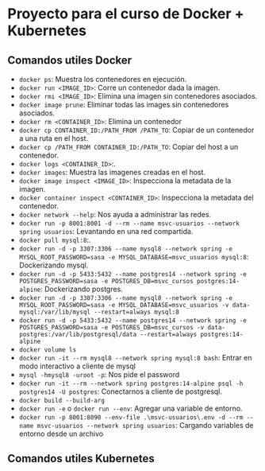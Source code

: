 # Proyecto para el curso de Docker + Kubernetes

## Comandos utiles Docker

- `docker ps`: Muestra los contenedores en ejecución.
- `docker run <IMAGE_ID>`: Corre un contenedor dada la imagen.
- `docker rmi <IMAGE_ID>`: Elimina una imagen sin contenedores asociados.
- `docker image prune`: Eliminar todas las images sin contenedores asociados.
- `docker rm <CONTAINER_ID>`: Elimina un contenedor
- `docker cp CONTAINER_ID:/PATH_FROM /PATH_TO`: Copiar de un contenedor a una ruta en el host.
- `docker cp /PATH_FROM CONTAINER_ID:/PATH_TO`: Copiar del host a un contenedor.
- `docker logs <CONTAINER_ID>`:.
- `docker images`: Muestra las imagenes creadas en el host.
- `docker image inspect <IMAGE_ID>`: Inspecciona la metadata de la imagen.
- `docker container inspect <CONTAINER_ID>`: Inspecciona la metadata del contenedor.
- `docker network --help`: Nos ayuda a administrar las redes.
- `docker run -p 8001:8001 -d --rm --name msvc-usuarios --network spring usuarios`: Levantando en una red compartida.
- `docker pull mysql:8`:.
- `docker run -d -p 3307:3306 --name mysql8 --network spring -e MYSQL_ROOT_PASSWORD=sasa -e MYSQL_DATABASE=msvc_usuarios mysql:8`: Dockerizando mysql.
- `docker run -d -p 5433:5432 --name postgres14 --network spring -e POSTGRES_PASSWORD=sasa -e POSTGRES_DB=msvc_cursos postgres:14-alpine`: Dockerizando postgres.
- `docker run -d -p 3307:3306 --name mysql8 --network spring -e MYSQL_ROOT_PASSWORD=sasa -e MYSQL_DATABASE=msvc_usuarios -v data-mysql:/var/lib/mysql --restart=always mysql:8`
- `docker run -d -p 5433:5432 --name postgres14 --network spring -e POSTGRES_PASSWORD=sasa -e POSTGRES_DB=msvc_cursos -v data-postgres:/var/lib/postgresql/data --restart=always postgres:14-alpine`
- `docker volume ls`
- `docker run -it --rm mysql8 --network spring mysql:8 bash`: Entrar en modo interactivo a cliente de mysql
- `mysql -hmysql8 -uroot -p`: Nos pide el password
- `docker run -it --rm --network spring postgres:14-alpine psql -h postgres14 -U postgres`: Conectarnos a cliente de postgresql.
- `docker build --build-arg`
- `docker run -e` o `docker run --env`: Agregar una variable de entorno.
- `docker run -p 8001:8090 --env-file .\msvc-usuarios\.env -d --rm --name msvc-usuarios --network spring usuarios`: Cargando variables de entorno desde un archivo

## Comandos utiles Kubernetes
